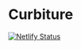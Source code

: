 # Curbiture

[![Netlify Status](https://api.netlify.com/api/v1/badges/b4b69aac-3c11-4a32-9203-8a7a30566e52/deploy-status)](https://app.netlify.com/sites/trusting-sinoussi-b36e4c/deploys)
